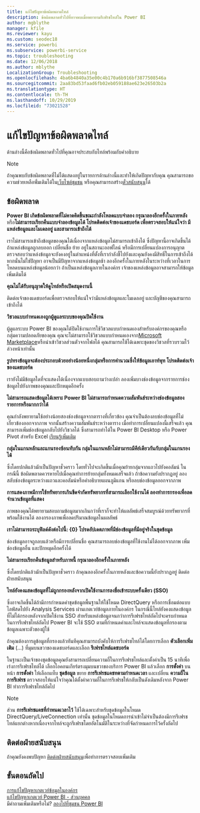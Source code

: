 ```yaml
---
title: แก้ไขปัญหาข้อผิดพลาดไทล์
description: ข้อผิดพลาดทั่วไปที่อาจพบเมื่อพยายามรีเฟรชไทล์ใน Power BI
author: mgblythe
manager: kfile
ms.reviewer: kayu
ms.custom: seodec18
ms.service: powerbi
ms.subservice: powerbi-service
ms.topic: troubleshooting
ms.date: 12/06/2018
ms.author: mblythe
LocalizationGroup: Troubleshooting
ms.openlocfilehash: 4ba6b4840a35e00c4b170a6b916bf3877508546a
ms.sourcegitcommit: 2aa83bd53faad6fb02eb059188ae623e26503b2a
ms.translationtype: HT
ms.contentlocale: th-TH
ms.lasthandoff: 10/29/2019
ms.locfileid: "73021528"
---
```

# <a name="troubleshooting-tile-errors"></a>แก้ไขปัญหาข้อผิดพลาดไทล์
ด้านล่างนี้คือข้อผิดพลาดทั่วไปที่คุณอาจประสบกับไทล์พร้อมกับคำอธิบาย

> [!NOTE]
> ถ้าคุณพบกับข้อผิดพลาดที่ไม่ได้แสดงอยู่ในรายการด้านล่างนี้และทำให้เกิดปัญหากับคุณ คุณสามารถขอความช่วยเหลือพิ่่มเติมได้ใน[เว็บไซต์ชุมชน](http://community.powerbi.com/) หรือคุณสามารถสร้าง[ตั๋วสนับสนุน](https://powerbi.microsoft.com/support/)ได้
> 
> 

## <a name="errors"></a>ข้อผิดพลาด
**Power BI เกิดข้อผิดพลาดที่ไม่คาดคิดขึ้นขณะกำลังโหลดแบบจำลอง กรุณาลองอีกครั้งในภายหลัง**
หรือ**ไม่สามารถเรียกคืนแบบจำลองข้อมูลได้ โปรดติดต่อเจ้าของแดชบอร์ด เพื่อตรวจสอบให้แน่ใจว่า มีแหล่งข้อมูลและโมเดลอยู่ และสามารถเข้าถึงได้**

เราไม่สามารถเข้าถึงข้อมูลของคุณได้เนื่องจากแหล่งข้อมูลไม่สามารถเข้าถึงได้ ซึ่งปัญหานี้อาจเกิดขึ้นได้ถ้าแหล่งข้อมูลถูกลบออก เปลี่ยนชื่อ ย้าย อยู่ในสถานะออฟไลน์ หรือมีการเปลี่ยนแปลงการอนุญาต ตรวจสอบว่าแหล่งข้อมูลจะยังคงอยู่ในตำแหน่งที่ตั้งที่เรากำลังชี้ไปยังและคุณยังคงมีสิทธิ์ในการเข้าถึงได้ หากนั่นไม่ใช่ปัญหา อาจเป็นมีปัญหาจากแหล่งข้อมูลช้า ลองอีกครั้งในภายหลังในระหว่างที่เวลาในการโหลดบนแหล่งข้อมูลน้อยกว่า ถ้าเป็นแหล่งข้อมูลภายในองค์กร เจ้าของแหล่งข้อมูลอาจสามารถให้ข้อมูลเพิ่มเติมได้

**คุณไม่ได้รับอนุญาตให้ดูไทล์หรือเปิดสมุดงานนี้**

ติดต่อเจ้าของแดชบอร์ดเพื่อตรวจสอบให้แน่ใจว่ามีแหล่งข้อมูลและโมเดลอยู่ และบัญชีของคุณสามารถเข้าถึงได้

**วิชวลแบบกำหนดเองถูกผู้ดูแลระบบของคุณปิดใช้งาน**

ผู้ดูแลระบบ Power BI ของคุณได้ปิดใช้งานการใช้วิชวลแบบกำหนดเองสำหรับองค์กรของคุณหรือกลุ่มความปลอดภัยของคุณ คุณจะไม่สามารถใช้วิชวลแบบกำหนดเองจาก[Microsoft Marketplace](https://appsource.microsoft.com/en-us/marketplace/apps?page=1&product=power-bi-visuals)หรือนำเข้าวิชวลส่วนตัวจากไฟลได้ คุณสามารถใช้ได้เฉพาะชุดของวิชวลที่รวบรวมไว้ล่วงหน้าเท่านั้น


**รูปทรงข้อมูลจะต้องประกอบด้วยอย่างน้อยหนึ่งกลุ่มหรือการคำนวณซึ่งให้ข้อมูลเอาท์พุท โปรดติดต่อเจ้าของแดชบอร์ด**

เรายังไม่มีข้อมูลใดที่จะแสดงได้เนื่องจากแบบสอบถามว่างเปล่า ลองเพิ่มบางช่องข้อมูลจากรายการช่องข้อมูลไปยังภาพของคุณและปักหมุดอีกครั้ง

**ไม่สามารถแสดงข้อมูลได้เพราะ Power BI ไม่สามารถกำหนดความสัมพันธ์ระหว่างช่องข้อมูลสองรายการหรือมากกว่าได้**

คุณกำลังพยายามใช้อย่างน้อยสองช่องข้อมูลจากตารางที่เกี่ยวข้อง คุณจำเป็นต้องลบช่องข้อมูลที่ไม่เกี่ยวข้องออกจากภาพ จากนั้นสร้างความสัมพันธ์ระหว่างตาราง เมื่อทำการเปลี่ยนแปลงนี้เสร็จแล้ว คุณสามารถเพิ่มช่องข้อมูลกลับไปยังวิชวลได้ ซึ่งสามารถทำได้ใน Power BI Desktop หรือ Power Pivot สำหรับ Excel [เรียนรู้เพิ่มเติม](desktop-create-and-manage-relationships.md)

**กลุ่มในแกนหลักและแกนรองซ้อนทับกัน กลุ่มในแกนหลักไม่สามารถมีคีย์เดียวกันกับกลุ่มในแกนรองได้**

ซึ่งโดยปกติแล้วมักเป็นปัญหาชั่วคราว โดยทั่วไปจะเกิดขึ้นเมื่อคุณย้ายกลุ่มจากแถวไปยังคอลัมน์ ในกรณีนี้ ข้อผิดพลาดควรหายไปเมื่อคุณทำการย้ายกลุ่มทั้งหมดเสร็จแล้ว ถ้าข้อความยังปรากฏอยู่ ลองสลับช่องข้อมูลระหว่างแถวและคอลัมน์หรือคำอธิบายแผนภูมิแกน หรือลบช่องข้อมูลออกจากภาพ  

**การแสดงภาพมีการใช้ทรัพยากรเกินขีดจำกัดทรัพยากรที่สามารถเลือกใช้งานได้ ลองทำการกรองเพื่อลดจำนวนข้อมูลที่แสดง**

ภาพของคุณได้พยายามสอบถามข้อมูลมากเกินกว่าที่เราก็จะทำให้ผลลัพธ์เสร็จสมบูรณ์ด้วยทรัพยากรที่พร้อมใช้งานได้ ลองกรองภาพเพื่อลดปริมาณข้อมูลในผลลัพธ์

**เราไม่สามารถระบุฟิลด์ดังต่อไปนี้: {0} โปรดอัปเดตภาพที่มีช่องข้อมูลที่มีอยู่จริงในชุดข้อมูล**

ช่องข้อมูลอาจถูกลบแล้วหรือมีการเปลี่ยนชื่อ คุณสามารถลบช่องข้อมูลที่ใช้งานไม่ได้ออกจากภาพ เพิ่มช่องข้อมูลอื่น และปักหมุดอีกครั้งได้

**ไม่สามารถเรียกคืนข้อมูลสำหรับภาพนี้ กรุณาลองอีกครั้งในภายหลัง**

ซึ่งโดยปกติแล้วมักเป็นปัญหาชั่วคราว ถ้าคุณลองอีกครั้งในภายหลังและข้อความนี้ยังปรากฏอยู่ ติดต่อฝ่ายสนับสนุน

**ไทล์ยังคงแสดงข้อมูลที่ไม่ถูกกรองหลังจากเปิดใช้งานการลงชื่อเข้าระบบครั้งเดียว (SSO)**

ซึ่งอาจเกิดขึ้นได้ถ้ามีการกำหนดค่าชุดข้อมูลพื้นฐานให้ใช้โหมด DirectQuery หรือการเชื่อมต่อแบบไลฟ์สดไปยัง Analysis Services ผ่านเกตเวย์ข้อมูลภายในองค์กร ในกรณีนี้ไทล์ยังคงแสดงข้อมูลที่ไม่ได้กรองหลังจากเปิดใช้งาน SSO สำหรับแหล่งข้อมูลจนกว่าการรีเฟรชไทล์ถัดไปจะครบกำหนด ในการรีเฟรชไทล์ถัดไป Power BI จะใช้ SSO ตามที่กำหนดค่าและไทล์จะแสดงข้อมูลที่กรองตามข้อมูลเฉพาะตัวของผู้ใช้ 

ถ้าคุณต้องการดูข้อมูลที่กรองแล้วทันทีคุณสามารถบังคับให้การรีเฟรชไทล์ได้โดยการเลือก **ตัวเลือกเพิ่มเติม** (...) ที่มุมบนขวาของแดชบอร์ดและเลือก **รีเฟรชไทล์แดชบอร์ด**

ในฐานะเป็นเจ้าของชุดข้อมูลคุณยังสามารถเปลี่ยนความถี่ในการรีเฟรชไทล์และตั้งค่าเป็น 15 นาทีเพื่อเร่งการรีเฟรชไทล์ได้ เลือกไอคอนเกียร์ตรงมุมบนขวาของบริการ Power BI แล้วเลือก **การตั้งค่า** บนหน้า **การตั้งค่า** ให้เลือกแท็บ **ชุดข้อมูล** ขยาย **การรีเฟรชแคชทตามกำหนดเวลา**  และเปลี่ยน **ความถี่ในการรีเฟรช** ตรวจสอบให้แน่ใจว่าคุณได้ตั้งค่าความถี่ในการรีเฟรชให้กลับเป็นดังเดิมหลังจาก Power BI ทำการรีเฟรชไทล์ถัดไป

> [!NOTE]
> ส่วน **การรีเฟรชแคชที่กำหนดเวลาไว้**  ใช้ได้เฉพาะสำหรับชุดข้อมูลในโหมด DirectQuery/LiveConnection เท่านั้น ชุดข้อมูลในโหมดการนำเข้าไม่จำเป็นต้องมีการรีเฟรชไทล์แยกต่างหากเนื่องจากไทล์จะถูกรีเฟรชโดยอัตโนมัติในระหว่างที่จัดกำหนดการไว้ครั้งถัดไป

## <a name="contact-support"></a>ติดต่อฝ่ายสนับสนุน
ถ้าคุณยังคงพบปัญหา [ติดต่อฝ่ายสนับสนุน](https://support.powerbi.com)เพื่อทำการตรวจสอบเพิ่มเติม

## <a name="next-steps"></a>ขั้นตอนถัดไป
[การแก้ไขปัญหาเกตเวย์ข้อมูลในองค์กร](service-gateway-onprem-tshoot.md)  
[แก้ไขปัญหาเกตเวย์ Power BI - ส่วนบุคคล](service-admin-troubleshooting-power-bi-personal-gateway.md)  
มีคำถามเพิ่มเติมหรือไม่? [ลองไปที่ชุมชน Power BI](http://community.powerbi.com/)

